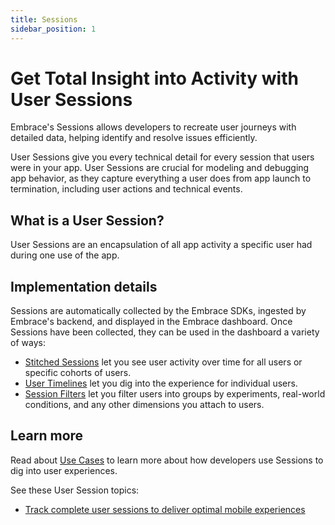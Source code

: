 ```yaml
---
title: Sessions
sidebar_position: 1
---
```


# Get Total Insight into Activity with User Sessions

Embrace's Sessions allows developers to recreate user journeys with detailed data, helping identify and resolve issues efficiently.

User Sessions give you every technical detail for every session that users were in your app. User Sessions are crucial for modeling and debugging app behavior, as they capture everything a user does from app launch to termination, including user actions and technical events. 

## What is a User Session?

User Sessions are an encapsulation of all app activity a specific user had during one use of the app.
<!-- TODO Add details of what starts and ends a session. -->
<!-- TODO Add details of background sessions. -->

## Implementation details

Sessions are automatically collected by the Embrace SDKs, ingested by Embrace's backend, and displayed in the Embrace dashboard. Once Sessions have been collected, they can be used in the dashboard a variety of ways:

- [Stitched Sessions](/docs/product/sessions/stitched-sessions.md) let you see user activity over time for all users or specific cohorts of users.
- [User Timelines](/docs/product/sessions/user-timeline.md) let you dig into the experience for individual users.
- [Session Filters](/docs/product/sessions//filter-sessions.md) let you filter users into groups by experiments, real-world conditions, and any other dimensions you attach to users.

## Learn more

Read about [Use Cases](/docs/product/sessions/use-cases.md) to learn more about how developers use Sessions to dig into user experiences.

See these User Session topics:
- [Track complete user sessions to deliver optimal mobile experiences](https://embrace.io/blog/track-complete-user-sessions-to-deliver-optimal-mobile-experiences/)
